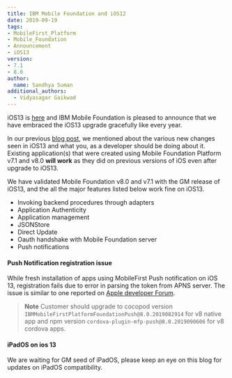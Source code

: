 ```yaml
---
title: IBM Mobile Foundation and iOS12
date: 2019-09-19
tags:
- MobileFirst_Platform
- Mobile_Foundation
- Announcement
- iOS13
version:
- 7.1
- 8.0
author:
  name: Sandhya Suman
additional_authors:  
  - Vidyasagar Gaikwad
---
```


iOS13 is [here](https://developer.apple.com/download/) and IBM Mobile Foundation is pleased to announce that we have embraced the iOS13 upgrade gracefully like every year.

In our previous [blog post]({{site.baseurl}}/blog/2019/09/09/mfp-support-for-ios13/), we mentioned about the various new changes seen in iOS13 and what you, as a developer should be doing about it.
Existing application(s) that were created using Mobile Foundation Platform v7.1 and v8.0 **will work** as they did on previous versions of iOS even after upgrade to iOS13.

We have validated Mobile Foundation v8.0 and v7.1 with the GM release of iOS13, and the all the major features listed below work fine on iOS13.

* Invoking backend procedures through adapters
* Application Authenticity
* Application management
* JSONStore
* Direct Update
* Oauth handshake with Mobile Foundation server
* Push notifications

#### Push Notification registration issue

While fresh installation of apps using MobileFirst Push notification on iOS 13, registration fails due to error in parsing the token from APNS server. The issue is similar to one reported on [Apple developer Forum](https://forums.developer.apple.com/thread/117545).

>**Note** Customer should upgrade to cocopod version `IBMMobileFirstPlatformFoundationPush@8.0.2019082914` for v8 native app and npm version `cordova-plugin-mfp-push@8.0.2019090606` for v8 cordova apps.


#### iPadOS on ios 13
We are waiting for GM seed of iPadOS, please keep an eye on this blog for updates on iPadOS compatibility. 
